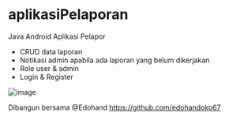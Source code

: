 # aplikasiPelaporan

Java Android Aplikasi Pelapor
- CRUD data laporan
- Notikasi admin apabila ada laporan yang belum dikerjakan
- Role user & admin
- Login & Register

![image]({https://github.com/Tektek9/aplikasiPelaporan/blob/main/ss/1.png})

Dibangun bersama
@Edohand https://github.com/edohandoko67
